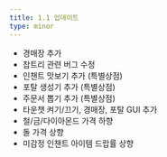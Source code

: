 ```yaml
---
title: 1.1 업데이트
type: minor
---
```


* 경매장 추가
* 찹트리 관련 버그 수정
* 인챈트 맛보기 추가 (특별상점)
* 포탈 생성기 추가 (특별상점)
* 주문서 뽑기 추가 (특별상점)
* 타운챗 켜기/끄기, 경매장, 포탈 GUI 추가
* 철/금/다이아몬드 가격 하향
* 돌 가격 상향
* 미감정 인챈트 아이템 드랍률 상향